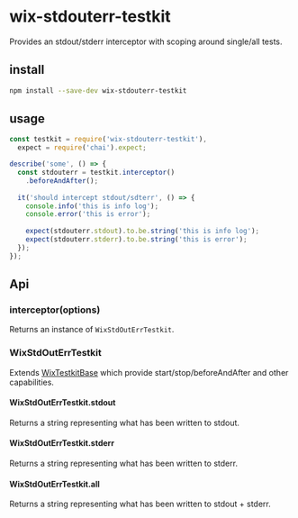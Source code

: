 # wix-stdouterr-testkit

Provides an stdout/stderr interceptor with scoping around single/all tests.

## install

```bash
npm install --save-dev wix-stdouterr-testkit
```

## usage

```js
const testkit = require('wix-stdouterr-testkit'),
  expect = require('chai').expect;

describe('some', () => {
  const stdouterr = testkit.interceptor()
    .beforeAndAfter();
  
  it('should intercept stdout/sdterr', () => {
    console.info('this is info log');
    console.error('this is error');
    
    expect(stdouterr.stdout).to.be.string('this is info log');
    expect(stdouterr.stderr).to.be.string('this is error');
  });
});
```

## Api

### interceptor(options)
Returns an instance of `WixStdOutErrTestkit`. 

### WixStdOutErrTestkit 
Extends [WixTestkitBase](../wix-testkit-base) which provide start/stop/beforeAndAfter and other capabilities.

#### WixStdOutErrTestkit.stdout
Returns a string representing what has been written to stdout.

#### WixStdOutErrTestkit.stderr
Returns a string representing what has been written to stderr.

#### WixStdOutErrTestkit.all
Returns a string representing what has been written to stdout + stderr.